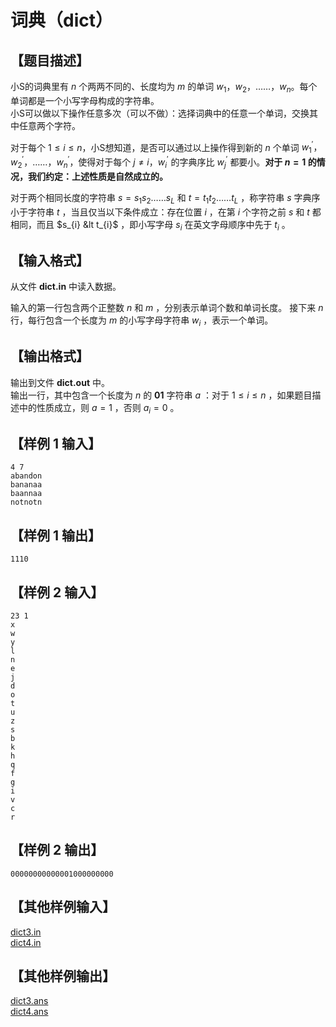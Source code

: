 # 词典（dict）  

## 【题目描述】  
小S的词典里有 $n$ 个两两不同的、长度均为 $m$ 的单词 $w_{1}，w_{2}，……，w_{n}$。每个单词都是一个小写字母构成的字符串。  
小S可以做以下操作任意多次（可以不做）：选择词典中的任意一个单词，交换其中任意两个字符。

对于每个 $1≤i≤n$，小S想知道，是否可以通过以上操作得到新的 $n$ 个单词 $w_{1}^{'}，w_{2}^{'}，……，w_{n}^{'}$，使得对于每个 $j\not=i， w_{i}^{'}$ 的字典序比 $w_{j}^{'}$ 都要小。__对于 $n=1$ 的情况，我们约定：上述性质是自然成立的。__  

对于两个相同长度的字符串 $s=s_{1}s_{2}……s_{L}$ 和 $t=t_{1}t_{2}……t_{L}$ ，称字符串 $s$ 字典序小于字符串 $t$ ，当且仅当以下条件成立：存在位置 $i$ ，在第 $i$ 个字符之前 $s$ 和 $t$ 都相同，而且 $s_{i} &lt t_{i}$ ，即小写字母 $s_{i}$ 在英文字母顺序中先于 $t_{i}$ 。  

## 【输入格式】  
从文件 __dict.in__ 中读入数据。  

输入的第一行包含两个正整数 $n$ 和 $m$ ，分别表示单词个数和单词长度。
接下来 $n$ 行，每行包含一个长度为 $m$ 的小写字母字符串 $w_{i}$ ，表示一个单词。

## 【输出格式】  
输出到文件 __dict.out__ 中。  
输出一行，其中包含一个长度为 $n$ 的 __01__ 字符串 $a$ ：对于 $1≤i≤n$ ，如果题目描述中的性质成立，则 $a=1$ ，否则 $a_{i}=0$ 。

## 【样例 $1$ 输入】  

```
4 7
abandon
bananaa
baannaa
notnotn
```

## 【样例 $1$ 输出】

```
1110
```

## 【样例 $2$ 输入】  

```
23 1
x
w
y
l
n
e
j
d
o
t
u
z
s
b
k
h
q
f
g
i
v
c
r
```

## 【样例 $2$ 输出】  

```
00000000000001000000000
```

## 【其他样例输入】  

[dict3.in](./dict3.in "dict3.in")  
[dict4.in](./dict4.in "dict4.in")

## 【其他样例输出】  

[dict3.ans](./dict3.ans)  
[dict4.ans](./dict4.ans)  
